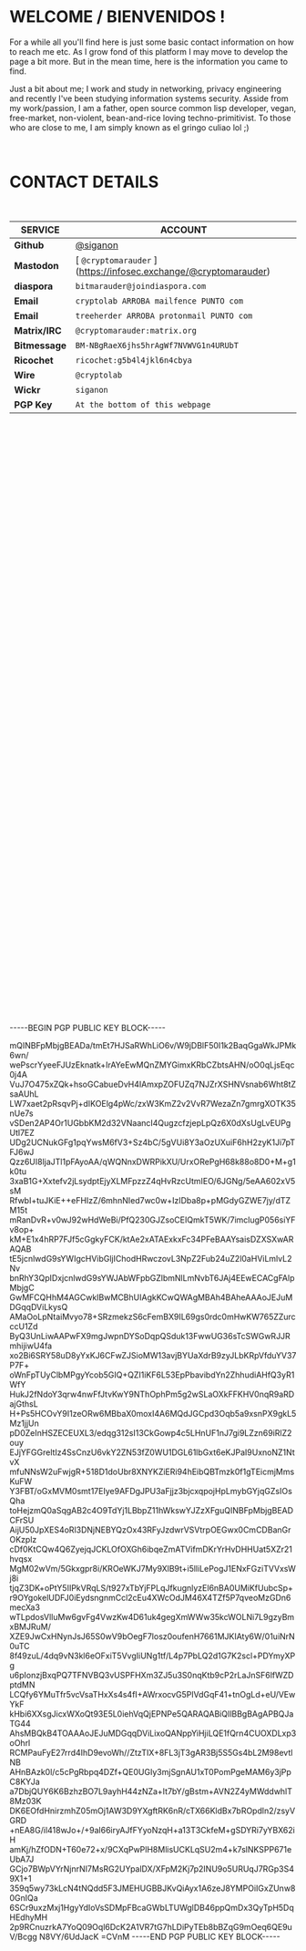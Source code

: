 # WELCOME / BIENVENIDOS !

For a while all you'll find here is just some basic contact information on how to reach me etc. As I grow fond of this platform I may move to develop the page a bit more. But in the mean time, here is the information you came to find.  

Just a bit about me; I work and study in networking, privacy engineering and recently I've been studying information systems security. Asside from my work/passion, I am a father, open source common lisp developer, vegan, free-market, non-violent, bean-and-rice loving techno-primitivist. To those who are close to me, I am simply known as el gringo culiao lol ;)  


<br />

# CONTACT DETAILS
<br />

**SERVICE** | **ACCOUNT**
------------ | -------------
**Github** | [@siganon](https://github.com/siganon)
**Mastodon** | [ `@cryptomarauder` ] (https://infosec.exchange/@cryptomarauder)
**diaspora** | `bitmarauder@joindiaspora.com`
**Email** | `cryptolab ARROBA mailfence PUNTO com`
**Email** | `treeherder ARROBA protonmail PUNTO com`
**Matrix/IRC** | `@cryptomarauder:matrix.org`
**Bitmessage** | `BM-NBgRaeX6jhs5hrAgWf7NVWVG1n4URUbT`
**Ricochet** | `ricochet:g5b4l4jkl6n4cbya`
**Wire** | `@cryptolab`
**Wickr** | `siganon` 
**PGP Key** | `At the bottom of this webpage`

<br />
<br />
<br />
<br />
<br />
<br />
<br />
<br />
<br />
<br />
<br />
<br />
<br />
<br />
<br />
<br />
<br />
<br />
<br />
<br />
<br />
<br />
<br />
<br />
<br />
<br />
<br />
<br />
<br />
<br />
<br />
<br />
<br />
<br />
<br />
<br />
<br />
<br />
<br />
<br />
<br />
<br />
<br />
<br />
<br />
<br />
<br />
<br />
<br />
<br />
<br />
<br />
<br />
<br />
<br />
<br />
<br />
<br />
<br />
<br />
<br />
<br />
-----BEGIN PGP PUBLIC KEY BLOCK-----

mQINBFpMbjgBEADa/tmEt7HJSaRWhLiO6v/W9jDBlF50I1k2BaqGgaWkJPMk6wn/
wePscrYyeeFJUzEknatk+IrAYeEwMQnZMYGimxKRbCZbtsAHN/oO0qLjsEqc0j4A
VuJ7O475xZQk+hsoGCabueDvH4IAmxpZOFUZq7NJZrXSHNVsnab6Wht8tZsaAUhL
LW7xaet2pRsqvPj+dIKOElg4pWc/zxW3KmZ2v2VvR7WezaZn7gmrgXOTK35nUe7s
vSDen2AP4Or1UGbbKM2d32VNaancI4QugzcfzjepLpQz6X0dXsUgLvEUPgUtl7EZ
UDg2UCNukGFg1pqYwsM6fV3+Sz4bC/5gVUi8Y3aOzUXuiF6hH2zyK1Ji7pTFJ6wJ
Qzz6UI8ljaJTl1pFAyoAA/qWQNnxDWRPikXU/UrxORePgH68k88o8D0+M+g1k0tu
3xaB1G+Xxtefv2jLsydptEjyXLMFpzzZ4qHvRzcUtmIEO/6JGNg/5eAA602xV5sM
RfwbI+tuJKiE++eFHIzZ/6mhnNIed7wc0w+IzIDba8p+pMGdyGZWE7jy/dTZM15t
mRanDvR+v0wJ92wHdWeBi/PfQ230GJZsoCEIQmkT5WK/7imclugP056siYFv8op+
kM+E1x4hRP7FJf5cGgkyFCK/ktAe2xATAExkxFc34PFeBAAYsaisDZXSXwARAQAB
tE5jcnlwdG9sYWIgcHVibGljIChodHRwczovL3NpZ2Fub24uZ2l0aHViLmlvL2Nv
bnRhY3QpIDxjcnlwdG9sYWJAbWFpbGZlbmNlLmNvbT6JAj4EEwECACgFAlpMbjgC
GwMFCQHhM4AGCwkIBwMCBhUIAgkKCwQWAgMBAh4BAheAAAoJEJuMDGqqDViLkysQ
AMaOoLpNtaiMvyo78+SRzmekzS6cFemBX9IL69gs0rdc0mHwKW765ZZurcccU1Zd
ByQ3UnLiwAAPwFX9mgJwpnDYSoDqpQSduk13FwwUG36sTcSWGwRJJRmhijiwU4fa
xo2Bi6SRY58uD8yYxKJ6CFwZJSioMW13avjBYUaXdrB9zyJLbKRpVfduYV37P7F+
oWnFpTUyClbMPgyYcob5GIQ+QZI1iKF6L53EpPbavibdYn2ZhhudiAHfQ3yR1WfY
HukJ2fNdoY3qrw4nwFfJtvKwY9NThOphPm5g2wSLaOXkFFKHV0nqR9aRDajGthsL
H+Ps5HCOvY9I1zeORw6MBbaX0moxI4A6MQdJGCpd3Oqb5a9xsnPX9gkL5Mz1jjUn
pD0ZeInHSZECEUXL3/edqg312sI13CkGowp4c5LHnUF1nJ7gi9LZzn69iRlZ2ouy
EJjYFGGreltIz4SsCnzU6vkY2ZN53fZ0WU1DGL61lbGxt6eKJPaI9UxnoNZ1NtvX
mfuNNsW2uFwjgR+518D1doUbr8XNYKZiERi94hEibQBTmzk0f1gTEicmjMmsKuFW
Y3FBT/oGxMVM0smt17EIye9AFDgJPU3aFjjz3bjcxqpojHpLmybGYjqGZsIOsQha
toHejzmQ0aSqgAB2c4O9TdYj1LBbpZ11hWkswYJZzXFguQINBFpMbjgBEADCFrSU
AijU50JpXES4oRl3DNjNEBYQzOx43RFyJzdwrVSVtrpOEGwx0CmCDBanGrOKzplz
cDf0KtCQw4Q6ZyejqJCKLOfOXGh6ibqeZmATVifmDKrYrHvDHHUat5XZr21hvqsx
MgM02wVm/5Gkxgpr8i/KROeWKJ7My9XlB9t+i5lliLePogJ1ENxFGziTVVxsWj8i
tjqZ3DK+oPtY5IIPkVRqLS/t927xTbYjFPLqJfkugnlyzEl6nBA0UMiKfUubcSp+
r9OYgokelUDFJ0iEydsngnmCcl2cEu4XWcOdJM46X4TZf5P7qveoMzGDn6mecXa3
wTLpdosVlluMw6gvFg4VwzKw4D61uk4gegXmWWw35kcWOLNi7L9gzyBmxBMJRuM/
XZE9JwCxHNynJsJ65S0wV9bOegF7losz0oufenH7661MJKIAty6W/01uiNrN0uTC
8f49zuL/4dq9vN3kl6eOFxiT5VvgIiUNg1tf/L4p7PbLQ2d1G7K2scl+PDYmyXPg
u6pIonzjBxqPQ7TFNVBQ3vUSPFHXm3ZJ5u3S0nqKtb9cP2rLaJnSF6lfWZDptdMN
LCQfy6YMuTfr5vcVsaTHxXs4s4fI+AWrxocvG5PlVdGqF41+tnOgLd+eU/VEwYkF
kHbi6XXsgJicxWXoQt93E5L0iehVqQjEPNPe5QARAQABiQIlBBgBAgAPBQJaTG44
AhsMBQkB4TOAAAoJEJuMDGqqDViLixoQANppYiHjiLQE1fQrn4CUOXDLxp3oOhrl
RCMPauFyE27rrd4IhD9evoWh//ZtzTIX+8FL3jT3gAR3Bj5S5Gs4bL2M98evtlNB
AHnBAzk0l/c5cPgRbpq4DZf+QE0UGIy3mjSgnAU1xT0PomPgeMAM6y3jPpC8KYJa
a7DbjQUY6K6BzhzBO7L9ayhH44zNZa+It7bY/gBstm+AVN2Z4yMWddwhlT8Mz03K
DK6EOfdHnirzmhZ05mOj1AW3D9YXgftRK6nR/cTX66KldBx7bROpdln2/zsyVGRD
+nEA8G/il418wJo+/+9al66iryAJfFYyoNzqH+a13T3CkfeM+gSDYRi7yYBX62iH
amKj/hZfODN+T60e72+x/9CXqPwPlH8MlisUCKLqSU2m4+k7slNKSPP671eUbA7J
GCjo7BWpVYrNjnrNI7MsRG2UYpalDX/XFpM2Kj7p2INU9o5URUqJ7RGp3S49X1+1
359q5wy73kLcN4tNQdd5F3JMEHUGBBJKvQiAyx1A6zeJ8YMPOiIGxZUnw80GnIQa
6SCr9uxzMxj1HgyYdIoVsSDMpFBcaGWbLTUWglDB46ppQmDx3QyTpH5DqHEdhyMH
2p9RCnuzrkA7YoQ09Oql6DcK2A1VR7tG7hLDiPyTEb8bBZqG9mOeq6QE9uV/Bcgg
N8VY/6UdJacK
=CVnM
-----END PGP PUBLIC KEY BLOCK-----

<br />
<br />
<br />
<br />
<br />

